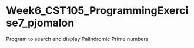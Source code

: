 # Week6_CST105_ProgrammingExercise7_pjomalon

Program to search and display Palindromic Prime numbers
